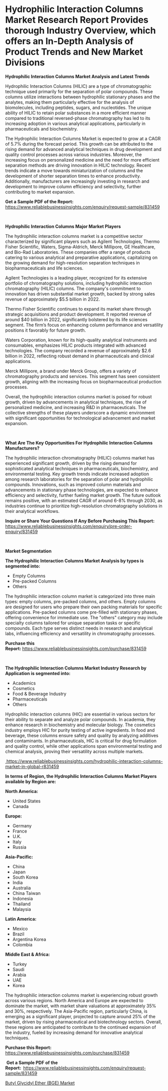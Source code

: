 <p><h1>Hydrophilic Interaction Columns Market Research Report Provides thorough Industry Overview, which offers an In-Depth Analysis of Product Trends and New Market Divisions</h1></p><p><strong>Hydrophilic Interaction Columns Market Analysis and Latest Trends</strong></p>
<p><p>Hydrophilic Interaction Columns (HILIC) are a type of chromatographic technique used primarily for the separation of polar compounds. These columns utilize interactions between hydrophilic stationary phases and the analytes, making them particularly effective for the analysis of biomolecules, including peptides, sugars, and nucleotides. The unique ability of HILIC to retain polar substances in a more efficient manner compared to traditional reversed-phase chromatography has led to its increasing adoption in various analytical applications, particularly in pharmaceuticals and biochemistry.</p><p>The Hydrophilic Interaction Columns Market is expected to grow at a CAGR of 5.7% during the forecast period. This growth can be attributed to the rising demand for advanced analytical techniques in drug development and quality control processes across various industries. Moreover, the increasing focus on personalized medicine and the need for more efficient separation methods are driving innovation in HILIC technology. Recent trends indicate a move towards miniaturization of columns and the development of shorter separation times to enhance productivity. Additionally, manufacturers are increasingly investing in research and development to improve column efficiency and selectivity, further contributing to market expansion.</p></p>
<p><strong>Get a Sample PDF of the Report:&nbsp;</strong> <a href="https://www.reliablebusinessinsights.com/enquiry/request-sample/831459?utm_campaign=2440&utm_medium=2&utm_source=Github&utm_content=ia&utm_term=25032025&utm_id=hydrophilic-interaction-columns">https://www.reliablebusinessinsights.com/enquiry/request-sample/831459</a></p>
<p>&nbsp;</p>
<p><strong>Hydrophilic Interaction Columns Major Market Players</strong></p>
<p><p>The hydrophilic interaction columns market is a competitive sector characterized by significant players such as Agilent Technologies, Thermo Fisher Scientific, Waters, Sigma-Aldrich, Merck Millipore, GE Healthcare, and Bio-Rad Laboratories. These companies offer a range of products catering to various analytical and preparative applications, capitalizing on the growing demand for high-resolution separation techniques in biopharmaceuticals and life sciences.</p><p>Agilent Technologies is a leading player, recognized for its extensive portfolio of chromatography solutions, including hydrophilic interaction chromatography (HILIC) columns. The company's commitment to innovation has driven substantial market growth, backed by strong sales revenue of approximately $5.5 billion in 2022.</p><p>Thermo Fisher Scientific continues to expand its market share through strategic acquisitions and product development. It reported revenue of around $40 billion in 2022, significantly bolstered by its life sciences segment. The firm’s focus on enhancing column performance and versatility positions it favorably for future growth.</p><p>Waters Corporation, known for its high-quality analytical instruments and consumables, emphasizes HILIC products integrated with advanced technologies. The company recorded a revenue of approximately $2.6 billion in 2022, reflecting robust demand in pharmaceuticals and clinical applications.</p><p>Merck Millipore, a brand under Merck Group, offers a variety of chromatography products and services. This segment has seen consistent growth, aligning with the increasing focus on biopharmaceutical production processes. </p><p>Overall, the hydrophilic interaction columns market is poised for robust growth, driven by advancements in analytical techniques, the rise of personalized medicine, and increasing R&D in pharmaceuticals. The collective strengths of these players underscore a dynamic environment with significant opportunities for technological advancement and market expansion.</p></p>
<p>&nbsp;</p>
<p><strong>What Are The Key Opportunities For Hydrophilic Interaction Columns Manufacturers?</strong></p>
<p><p>The hydrophilic interaction chromatography (HILIC) columns market has experienced significant growth, driven by the rising demand for sophisticated analytical techniques in pharmaceuticals, biochemistry, and environmental testing. Key growth trends indicate increased adoption among research laboratories for the separation of polar and hydrophilic compounds. Innovations, such as improved column materials and advancements in stationary phase technologies, are expected to enhance efficiency and selectivity, further fueling market growth. The future outlook remains positive, with an estimated CAGR of around 6-8% through 2030, as industries continue to prioritize high-resolution chromatography solutions in their analytical workflows.</p></p>
<p><strong>Inquire or Share Your Questions If Any Before Purchasing This Report:</strong> <a href="https://www.reliablebusinessinsights.com/enquiry/pre-order-enquiry/831459?utm_campaign=2440&utm_medium=2&utm_source=Github&utm_content=ia&utm_term=25032025&utm_id=hydrophilic-interaction-columns">https://www.reliablebusinessinsights.com/enquiry/pre-order-enquiry/831459</a></p>
<p>&nbsp;</p>
<p><strong>Market Segmentation</strong></p>
<p><strong>The Hydrophilic Interaction Columns Market Analysis by types is segmented into:</strong></p>
<p><ul><li>Empty Columns</li><li>Pre-packed Columns</li><li>Others</li></ul></p>
<p><p>The hydrophilic interaction column market is categorized into three main types: empty columns, pre-packed columns, and others. Empty columns are designed for users who prepare their own packing materials for specific applications. Pre-packed columns come pre-filled with stationary phases, offering convenience for immediate use. The "others" category may include specialty columns tailored for unique separation tasks or specific compounds. Each type serves distinct needs in research and analytical labs, influencing efficiency and versatility in chromatography processes.</p></p>
<p><strong>Purchase this Report:&nbsp;</strong><a href="https://www.reliablebusinessinsights.com/purchase/831459?utm_campaign=2440&utm_medium=2&utm_source=Github&utm_content=ia&utm_term=25032025&utm_id=hydrophilic-interaction-columns">https://www.reliablebusinessinsights.com/purchase/831459</a></p>
<p>&nbsp;</p>
<p><strong>The Hydrophilic Interaction Columns Market Industry Research by Application is segmented into:</strong></p>
<p><ul><li>Academics</li><li>Cosmetics</li><li>Food & Beverage Industry</li><li>Pharmaceuticals</li><li>Others</li></ul></p>
<p><p>Hydrophilic interaction columns (HIC) are essential in various sectors for their ability to separate and analyze polar compounds. In academia, they enhance research in biochemistry and molecular biology. The cosmetics industry employs HIC for purity testing of active ingredients. In food and beverage, these columns ensure safety and quality by analyzing additives and contaminants. In pharmaceuticals, HIC is critical for drug formulation and quality control, while other applications span environmental testing and chemical analysis, proving their versatility across multiple markets.</p></p>
<p><a href="https://www.reliablebusinessinsights.com/hydrophilic-interaction-columns-market-in-global-r831459?utm_campaign=2440&utm_medium=2&utm_source=Github&utm_content=ia&utm_term=25032025&utm_id=hydrophilic-interaction-columns">&nbsp;https://www.reliablebusinessinsights.com/hydrophilic-interaction-columns-market-in-global-r831459</a></p>
<p><strong>In terms of Region, the Hydrophilic Interaction Columns Market Players available by Region are:</strong></p>
<p>
    <p> <strong> North America: </strong>
        <ul>
            <li>United States</li>
            <li>Canada</li>
        </ul>
        </p> 
    <p> <strong> Europe: </strong>
        <ul>
            <li>Germany</li>
            <li>France</li>
            <li>U.K.</li>
            <li>Italy</li>
            <li>Russia</li>
        </ul>
        </p> 
    <p> <strong> Asia-Pacific: </strong>
        <ul>
            <li>China</li>
            <li>Japan</li>
            <li>South Korea</li>
            <li>India</li>
            <li>Australia</li>
            <li>China Taiwan</li>
            <li>Indonesia</li>
            <li>Thailand</li>
            <li>Malaysia</li>
        </ul>
        </p> 
    <p> <strong> Latin America: </strong>
        <ul>
            <li>Mexico</li>
            <li>Brazil</li>
            <li>Argentina Korea</li>
            <li>Colombia</li>
        </ul>
        </p> 
    <p> <strong> Middle East & Africa: </strong>
        <ul>
            <li>Turkey</li>
            <li>Saudi</li>
            <li>Arabia</li>
            <li>UAE</li>
            <li>Korea</li>
        </ul>
    </p>
    </p>
<p><p>The hydrophilic interaction columns market is experiencing robust growth across various regions. North America and Europe are expected to dominate the market, with market share valuations at approximately 35% and 30%, respectively. The Asia-Pacific region, particularly China, is emerging as a significant player, projected to capture around 25% of the market, driven by rising pharmaceutical and biotechnology sectors. Overall, these regions are anticipated to contribute to the continued expansion of the industry, fueled by increasing demand for innovative analytical techniques.</p></p>
<p><strong>Purchase this Report: </strong><a href="https://www.reliablebusinessinsights.com/purchase/831459?utm_campaign=2440&utm_medium=2&utm_source=Github&utm_content=ia&utm_term=25032025&utm_id=hydrophilic-interaction-columns">https://www.reliablebusinessinsights.com/purchase/831459</a></p>
<p>&nbsp;<strong>Get a Sample PDF of the Report:&nbsp;&nbsp;</strong><a href="https://www.reliablebusinessinsights.com/enquiry/request-sample/831459?utm_campaign=2440&utm_medium=2&utm_source=Github&utm_content=ia&utm_term=25032025&utm_id=hydrophilic-interaction-columns">https://www.reliablebusinessinsights.com/enquiry/request-sample/831459</a></p>
<p><strong></strong></p>
<p><p><a href="https://github.com/hillsmyung726/Market-Research-Report-List-1/blob/main/butyl-glycidyl-ether-bge-market.md?utm_campaign=2440&utm_medium=2&utm_source=Github&utm_content=ia&utm_term=25032025&utm_id=hydrophilic-interaction-columns">Butyl Glycidyl Ether (BGE) Market</a></p></p>